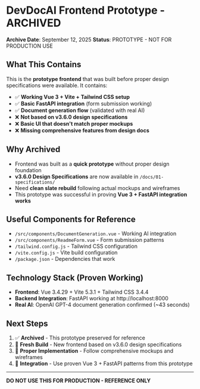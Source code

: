 # DevDocAI Frontend Prototype - ARCHIVED

**Archive Date**: September 12, 2025
**Status**: PROTOTYPE - NOT FOR PRODUCTION USE

## What This Contains

This is the **prototype frontend** that was built before proper design specifications were available. It contains:

- ✅ **Working Vue 3 + Vite + Tailwind CSS setup**
- ✅ **Basic FastAPI integration** (form submission working)
- ✅ **Document generation flow** (validated with real AI)
- ❌ **Not based on v3.6.0 design specifications**
- ❌ **Basic UI that doesn't match proper mockups**
- ❌ **Missing comprehensive features from design docs**

## Why Archived

- Frontend was built as a **quick prototype** without proper design foundation
- **v3.6.0 Design Specifications** are now available in `/docs/01-specifications/`
- Need **clean slate rebuild** following actual mockups and wireframes
- This prototype was successful in proving **Vue 3 + FastAPI integration works**

## Useful Components for Reference

- `/src/components/DocumentGeneration.vue` - Working AI integration
- `/src/components/ReadmeForm.vue` - Form submission patterns
- `/tailwind.config.js` - Tailwind CSS configuration
- `/vite.config.js` - Vite build configuration
- `/package.json` - Dependencies that work

## Technology Stack (Proven Working)

- **Frontend**: Vue 3.4.29 + Vite 5.3.1 + Tailwind CSS 3.4.4
- **Backend Integration**: FastAPI working at http://localhost:8000
- **Real AI**: OpenAI GPT-4 document generation confirmed (~43 seconds)

## Next Steps

1. ✅ **Archived** - This prototype preserved for reference
2. 🚀 **Fresh Build** - New frontend based on v3.6.0 design specifications
3. 🎯 **Proper Implementation** - Follow comprehensive mockups and wireframes
4. 🔗 **Integration** - Use proven Vue 3 + FastAPI patterns from this prototype

---

**DO NOT USE THIS FOR PRODUCTION - REFERENCE ONLY**